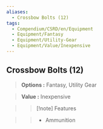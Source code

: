 ```yaml
---
aliases:
  - Crossbow Bolts (12)
tags:
  - Compendium/CSRD/en/Equipment
  - Equipment/Fantasy
  - Equipment/Utility-Gear
  - Equipment/Value/Inexpensive
---
```

    
      
## Crossbow Bolts (12)      
      
>      
> **Options :** Fantasy, Utility Gear      
> **Value :** Inexpensive      
>>[!note] Features      
>> - Ammunition